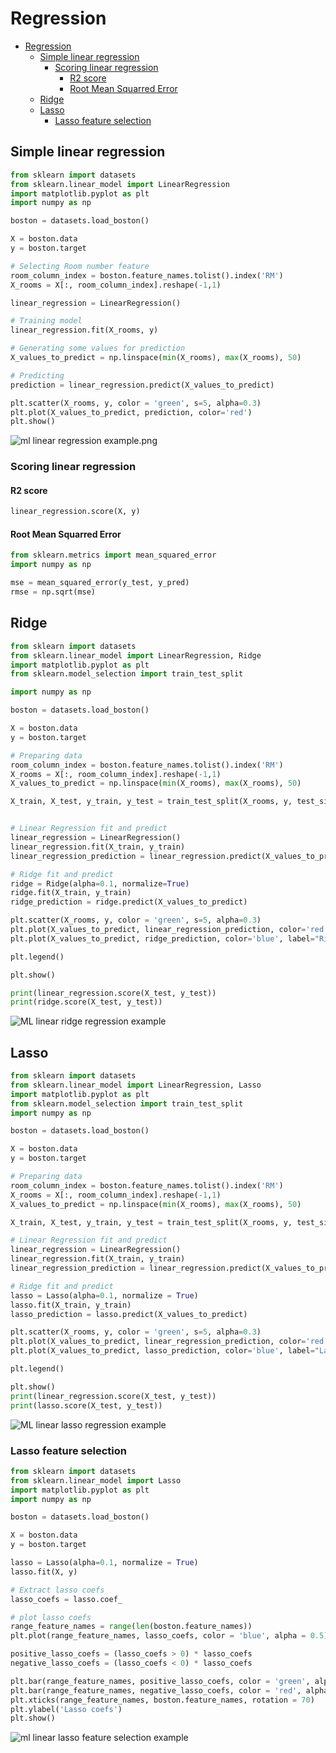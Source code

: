 # Regression

- [Regression](#regression)
  * [Simple linear regression](#simple-linear-regression)
    + [Scoring linear regression](#scoring-linear-regression)
      - [R2 score](#r2-score)
      - [Root Mean Squarred Error](#root-mean-squarred-error)
  * [Ridge](#ridge)
  * [Lasso](#lasso)
    + [Lasso feature selection](#lasso-feature-selection)

## Simple linear regression

```python
from sklearn import datasets
from sklearn.linear_model import LinearRegression
import matplotlib.pyplot as plt
import numpy as np

boston = datasets.load_boston()

X = boston.data
y = boston.target

# Selecting Room number feature
room_column_index = boston.feature_names.tolist().index('RM')
X_rooms = X[:, room_column_index].reshape(-1,1)

linear_regression = LinearRegression()

# Training model
linear_regression.fit(X_rooms, y)

# Generating some values for prediction
X_values_to_predict = np.linspace(min(X_rooms), max(X_rooms), 50)

# Predicting
prediction = linear_regression.predict(X_values_to_predict)

plt.scatter(X_rooms, y, color = 'green', s=5, alpha=0.3)
plt.plot(X_values_to_predict, prediction, color='red')
plt.show()
```


![ml linear regression example.png](https://github.com/Akrobate/data-science-python-guide/blob/master/assets/images/ml-linear-regression-example.png?raw=true)

### Scoring linear regression

#### R2 score
```python
linear_regression.score(X, y)
```

#### Root Mean Squarred Error
```python
from sklearn.metrics import mean_squared_error
import numpy as np

mse = mean_squared_error(y_test, y_pred)
rmse = np.sqrt(mse)
```


## Ridge

```python
from sklearn import datasets
from sklearn.linear_model import LinearRegression, Ridge
import matplotlib.pyplot as plt
from sklearn.model_selection import train_test_split 

import numpy as np

boston = datasets.load_boston()

X = boston.data
y = boston.target

# Preparing data
room_column_index = boston.feature_names.tolist().index('RM')
X_rooms = X[:, room_column_index].reshape(-1,1)
X_values_to_predict = np.linspace(min(X_rooms), max(X_rooms), 50)

X_train, X_test, y_train, y_test = train_test_split(X_rooms, y, test_size = 0.3, shuffle = True)


# Linear Regression fit and predict
linear_regression = LinearRegression()
linear_regression.fit(X_train, y_train)
linear_regression_prediction = linear_regression.predict(X_values_to_predict)

# Ridge fit and predict
ridge = Ridge(alpha=0.1, normalize=True)
ridge.fit(X_train, y_train)
ridge_prediction = ridge.predict(X_values_to_predict)

plt.scatter(X_rooms, y, color = 'green', s=5, alpha=0.3)
plt.plot(X_values_to_predict, linear_regression_prediction, color='red', label="Linear regression")
plt.plot(X_values_to_predict, ridge_prediction, color='blue', label="Ridge")

plt.legend()

plt.show()

print(linear_regression.score(X_test, y_test))
print(ridge.score(X_test, y_test))
```

![ML linear ridge regression example](https://github.com/Akrobate/data-science-python-guide/blob/master/assets/images/ml-linear-ridge-regression-example.png?raw=true)


## Lasso

```python
from sklearn import datasets
from sklearn.linear_model import LinearRegression, Lasso
import matplotlib.pyplot as plt
from sklearn.model_selection import train_test_split 
import numpy as np

boston = datasets.load_boston()

X = boston.data
y = boston.target

# Preparing data
room_column_index = boston.feature_names.tolist().index('RM')
X_rooms = X[:, room_column_index].reshape(-1,1)
X_values_to_predict = np.linspace(min(X_rooms), max(X_rooms), 50)

X_train, X_test, y_train, y_test = train_test_split(X_rooms, y, test_size = 0.3, shuffle = True)

# Linear Regression fit and predict
linear_regression = LinearRegression()
linear_regression.fit(X_train, y_train)
linear_regression_prediction = linear_regression.predict(X_values_to_predict)

# Ridge fit and predict
lasso = Lasso(alpha=0.1, normalize = True)
lasso.fit(X_train, y_train)
lasso_prediction = lasso.predict(X_values_to_predict)

plt.scatter(X_rooms, y, color = 'green', s=5, alpha=0.3)
plt.plot(X_values_to_predict, linear_regression_prediction, color='red', label="Linear regression")
plt.plot(X_values_to_predict, lasso_prediction, color='blue', label="Lasso")

plt.legend()

plt.show()
print(linear_regression.score(X_test, y_test))
print(lasso.score(X_test, y_test))
```

![ML linear lasso regression example](https://github.com/Akrobate/data-science-python-guide/blob/master/assets/images/ml-linear-lasso-regression-example.png?raw=true)

### Lasso feature selection

```python
from sklearn import datasets
from sklearn.linear_model import Lasso
import matplotlib.pyplot as plt
import numpy as np

boston = datasets.load_boston()

X = boston.data
y = boston.target

lasso = Lasso(alpha=0.1, normalize = True)
lasso.fit(X, y)

# Extract lasso coefs
lasso_coefs = lasso.coef_

# plot lasso coefs
range_feature_names = range(len(boston.feature_names))
plt.plot(range_feature_names, lasso_coefs, color = 'blue', alpha = 0.5)

positive_lasso_coefs = (lasso_coefs > 0) * lasso_coefs
negative_lasso_coefs = (lasso_coefs < 0) * lasso_coefs

plt.bar(range_feature_names, positive_lasso_coefs, color = 'green', alpha = 0.7)
plt.bar(range_feature_names, negative_lasso_coefs, color = 'red', alpha = 0.7)
plt.xticks(range_feature_names, boston.feature_names, rotation = 70)
plt.ylabel('Lasso coefs')
plt.show()
```

![ml linear lasso feature selection example](https://github.com/Akrobate/data-science-python-guide/blob/master/assets/images/ml-linear-lasso-feature-selection-example.png?raw=true)

